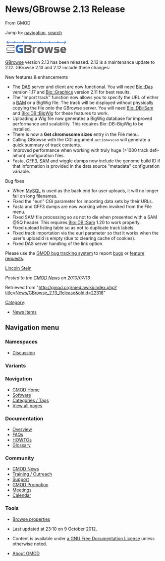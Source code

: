 <div id="mw-page-base" class="noprint">

</div>

<div id="mw-head-base" class="noprint">

</div>

<div id="content" class="mw-body" role="main">

<span id="top"></span>

<div id="mw-js-message" style="display:none;">

</div>



# <span dir="auto">News/GBrowse 2.13 Release</span>

<div id="bodyContent">

<div id="siteSub">

From GMOD

</div>

<div id="contentSub">

</div>

<div id="jump-to-nav" class="mw-jump">

Jump to: [navigation](#mw-navigation), [search](#p-search)

</div>

<div id="mw-content-text" class="mw-content-ltr" lang="en" dir="ltr">

<div class="floatright">

[<img
src="../../mediawiki/images/thumb/0/04/GBrowseLogo.png/200px-GBrowseLogo.png"
srcset="../../mediawiki/images/thumb/0/04/GBrowseLogo.png/300px-GBrowseLogo.png 1.5x, ../../mediawiki/images/thumb/0/04/GBrowseLogo.png/400px-GBrowseLogo.png 2x"
width="200" height="47" alt="GBrowse 2.13 Released" />](../GBrowse.1 "GBrowse 2.13 Released")

</div>

[GBrowse](../GBrowse.1 "GBrowse") version 2.13 has been released. 2.13
is a maintenance update to 2.12. GBrowse 2.13 and 2.12 include these
changes:

New features & enhancements  

- The <a href="../DAS" class="mw-redirect" title="DAS">DAS</a> server
  and client are now functional. You will need
  <a href="http://search.cpan.org/perldoc?Bio::Das" class="external text"
  rel="nofollow">Bio::Das</a> version 1.17 and
  <a href="http://search.cpan.org/perldoc?Bio::Graphics"
  class="external text" rel="nofollow">Bio::Graphics</a> version 2.11
  for best results.
- The "import track" function now allows you to specify the URL of
  either a [BAM](../Glossary#BAM "Glossary") or a BigWig file. The track
  will be displayed without physically copying the file onto the GBrowse
  server. You will need
  <a href="http://search.cpan.org/perldoc?Bio::DB::Sam"
  class="external text" rel="nofollow">Bio::DB::Sam</a> and
  <a href="http://search.cpan.org/perldoc?Bio::DB::BigWig"
  class="external text" rel="nofollow">Bio::DB::BigWig</a> for these
  features to work.
- Uploading a Wig file now generates a BigWig database for improved
  performance and scalability. This requires Bio::DB::BigWig to be
  installed.
- There is now a **Get chromosome sizes** entry in the File menu.
- Calling GBrowse with the CGI argument `action=scan` will generate a
  quick summary of track contents.
- Improved performance when working with truly huge (\>1000 track
  definition) configuration files.
- Fasta, [GFF3](../GFF3 "GFF3"), [SAM](../Glossary#SAM "Glossary") and
  wiggle dumps now include the genome build ID if that information is
  provided in the data source "metadata" configuration variable.

Bug fixes

- When [MySQL](../MySQL "MySQL") is used as the back end for user
  uploads, it will no longer fail on long filenames.
- Fixed the "eurl" CGI parameter for importing data sets by their URLs.
- Fasta and GFF3 dumps are now working when invoked from the File menu.
- Fixed SAM file processing so as not to die when presented with a SAM
  @SQ header. This requires
  <a href="http://search.cpan.org/perldoc?Bio::DB::Sam"
  class="external text" rel="nofollow">Bio::DB::Sam</a> 1.20 to work
  properly.
- Fixed upload listing table so as not to duplicate track labels.
- Fixed track importation via the eurl parameter so that it works when
  the user's uploadid is empty (due to clearing cache of cookies).
- Fixed DAS server handling of the link option.

Please use the <a href="https://sourceforge.net/tracker/?group_id=27707"
class="external text" rel="nofollow">GMOD bug tracking system</a> to
report <a
href="https://sourceforge.net/tracker/?atid=391291&amp;group_id=27707&amp;func=browse"
class="external text" rel="nofollow">bugs</a> or <a
href="https://sourceforge.net/tracker/?atid=391294&amp;group_id=27707&amp;func=browse"
class="external text" rel="nofollow">feature requests</a>.

[Lincoln Stein](../User%3ALstein "User%3ALstein")

  

<div class="newsfooter">

*Posted to the [GMOD News](../GMOD_News "GMOD News") on 2010/07/13*

</div>

</div>

<div class="printfooter">

Retrieved from
"<http://gmod.org/mediawiki/index.php?title=News/GBrowse_2.13_Release&oldid=22318>"

</div>

<div id="catlinks" class="catlinks">

<div id="mw-normal-catlinks" class="mw-normal-catlinks">

[Category](../Special:Categories "Special:Categories"):

- [News Items](../Category%3ANews_Items "Category%3ANews Items")

</div>

</div>

<div class="visualClear">

</div>

</div>

</div>

<div id="mw-navigation">

## Navigation menu

<div id="mw-head">



<div id="left-navigation">

<div id="p-namespaces" class="vectorTabs" role="navigation"
aria-labelledby="p-namespaces-label">

### Namespaces


- <span id="ca-talk"><a
  href="http://gmod.org/mediawiki/index.php?title=Talk:News/GBrowse_2.13_Release&amp;action=edit&amp;redlink=1"
  accesskey="t"
  title="Discussion about the content page [t]">Discussion</a></span>

</div>

<div id="p-variants" class="vectorMenu emptyPortlet" role="navigation"
aria-labelledby="p-variants-label">

### 

### Variants[](#)

<div class="menu">

</div>

</div>

</div>





</div>

</div>

</div>

<div id="mw-panel">

<div id="p-logo" role="banner">

<a href="../Main_Page"
style="background-image: url(../../images/GMOD-cogs.png);"
title="Visit the main page"></a>

</div>

<div id="p-Navigation" class="portal" role="navigation"
aria-labelledby="p-Navigation-label">

### Navigation

<div class="body">

- <span id="n-GMOD-Home">[GMOD Home](../Main_Page)</span>
- <span id="n-Software">[Software](../GMOD_Components)</span>
- <span id="n-Categories-.2F-Tags">[Categories /
  Tags](../Categories)</span>
- <span id="n-View-all-pages">[View all
  pages](../Special:AllPages)</span>

</div>

</div>

<div id="p-Documentation" class="portal" role="navigation"
aria-labelledby="p-Documentation-label">

### Documentation

<div class="body">

- <span id="n-Overview">[Overview](../Overview)</span>
- <span id="n-FAQs">[FAQs](../Category%3AFAQ)</span>
- <span id="n-HOWTOs">[HOWTOs](../Category%3AHOWTO)</span>
- <span id="n-Glossary">[Glossary](../Glossary)</span>

</div>

</div>

<div id="p-Community" class="portal" role="navigation"
aria-labelledby="p-Community-label">

### Community

<div class="body">

- <span id="n-GMOD-News">[GMOD News](../GMOD_News)</span>
- <span id="n-Training-.2F-Outreach">[Training /
  Outreach](../Training_and_Outreach)</span>
- <span id="n-Support">[Support](../Support)</span>
- <span id="n-GMOD-Promotion">[GMOD Promotion](../GMOD_Promotion)</span>
- <span id="n-Meetings">[Meetings](../Meetings)</span>
- <span id="n-Calendar">[Calendar](../Calendar)</span>

</div>

</div>

<div id="p-tb" class="portal" role="navigation"
aria-labelledby="p-tb-label">

### Tools

<div class="body">


- <span id="t-smwbrowselink"><a href="../Special%3ABrowse/News-2FGBrowse_2.13_Release"
  rel="smw-browse">Browse properties</a></span>


</div>

</div>

</div>

</div>

<div id="footer" role="contentinfo">

- <span id="footer-info-lastmod">Last updated at 23:10 on 9 October
  2012.</span>
<!-- - <span id="footer-info-viewcount">7,595 page views.</span> -->
- <span id="footer-info-copyright">Content is available under
  <a href="http://www.gnu.org/licenses/fdl-1.3.html" class="external"
  rel="nofollow">a GNU Free Documentation License</a> unless otherwise
  noted.</span>

<!-- -->

- <span id="footer-places-about">[About
  GMOD](../GMOD:About "GMOD:About")</span>

<!-- -->






</div>
